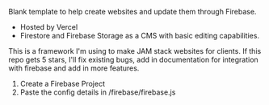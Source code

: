 Blank template to help create websites and update them through Firebase.

- Hosted by Vercel
- Firestore and Firebase Storage as a CMS with basic editing capabilities.

This is a framework I'm using to make JAM stack websites for clients.
If this repo gets 5 stars, I'll fix existing bugs, add in documentation for integration with firebase and add in more features.

1. Create a Firebase Project
2. Paste the config details in /firebase/firebase.js